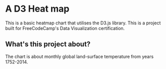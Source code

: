 # A D3 Heat map

This is a basic heatmap chart that utilises the D3.js library. This is a project built for FreeCodeCamp's Data Visualization certification.

## What's this project about?

The chart is about monthly global land-surface temperature from years 1752-2014.
